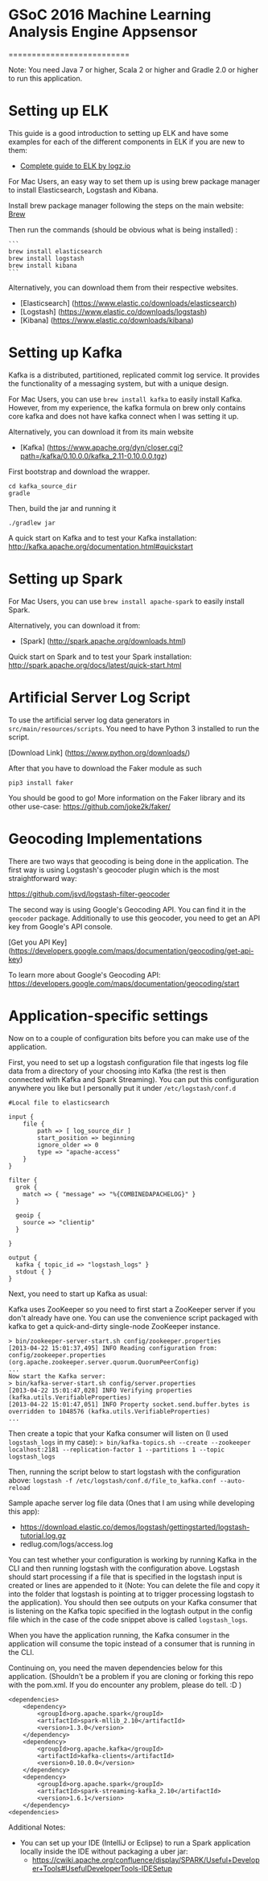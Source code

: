 # GSoC 2016 Machine Learning Analysis Engine Appsensor

==========================

Note: You need Java 7 or higher, Scala 2 or higher and Gradle 2.0 or higher to run this application.

# Setting up ELK

This guide is a good introduction to setting up ELK and have some examples for each of the different components in ELK
if you are new to them:
* [Complete guide to ELK by logz.io](http://logz.io/learn/complete-guide-elk-stack/)

For Mac Users, an easy way to set them up is using brew package manager to install Elasticsearch, Logstash and Kibana.

Install brew package manager following the steps on the main website: [Brew](http://brew.sh/)

Then run the commands (should be obvious what is being installed) :

	```
	brew install elasticsearch
	brew install logstash
	brew install kibana
	```

Alternatively, you can download them from their respective websites.
* [Elasticsearch] (https://www.elastic.co/downloads/elasticsearch)
* [Logstash] (https://www.elastic.co/downloads/logstash)
* [Kibana] (https://www.elastic.co/downloads/kibana)

# Setting up Kafka
Kafka is a distributed, partitioned, replicated commit log service. It provides the functionality of a messaging
system, but with a unique design.

For Mac Users, you can use ```brew install kafka``` to easily install Kafka. However, from my experience, the kafka formula on
brew only contains core kafka and does not have kafka connect when I was setting it up.

Alternatively, you can download it from its main website
* [Kafka] (https://www.apache.org/dyn/closer.cgi?path=/kafka/0.10.0.0/kafka_2.11-0.10.0.0.tgz)

First bootstrap and download the wrapper.

```
cd kafka_source_dir
gradle
```

Then, build the jar and running it

```./gradlew jar```

A quick start on Kafka and to test your Kafka installation:
http://kafka.apache.org/documentation.html#quickstart

# Setting up Spark

For Mac Users, you can use ```brew install apache-spark``` to easily install Spark.

Alternatively, you can download it from:
* [Spark] (http://spark.apache.org/downloads.html)

Quick start on Spark and to test your Spark installation:
http://spark.apache.org/docs/latest/quick-start.html

# Artificial Server Log Script

To use the artificial server log data generators in ```src/main/resources/scripts```. You need to have Python 3 installed to run the script.

[Download Link] (https://www.python.org/downloads/)

After that you have to download the Faker module as such

```pip3 install faker```

You should be good to go! More information on the Faker library and its other use-case: https://github.com/joke2k/faker/

# Geocoding Implementations

There are two ways that geocoding is being done in the application. The first way is using Logstash's geocoder plugin which is the most straightforward way:

https://github.com/jsvd/logstash-filter-geocoder

The second way is using Google's Geocoding API. You can find it in the ```geocoder``` package. Additionally to use this geocoder, you need to get an API key from Google's API console.

[Get you API Key] (https://developers.google.com/maps/documentation/geocoding/get-api-key)

To learn more about Google's Geocoding API: https://developers.google.com/maps/documentation/geocoding/start

# Application-specific settings

Now on to a couple of configuration bits before you can make use of the application.

First, you need to set up a logstash configuration file that ingests log file data from a directory of your choosing into Kafka (the rest is then connected with Kafka and Spark Streaming). You can put this configuration anywhere you like but I personally put it under ```/etc/logstash/conf.d```

```
#Local file to elasticsearch

input {
    file {
        path => [ log_source_dir ]
        start_position => beginning
        ignore_older => 0
        type => "apache-access"
    }
}

filter {
  grok {
    match => { "message" => "%{COMBINEDAPACHELOG}" }
  }

  geoip {
    source => "clientip"
  }

}

output {
  kafka { topic_id => "logstash_logs" }
  stdout { }
}
```

Next, you need to start up Kafka as usual:

Kafka uses ZooKeeper so you need to first start a ZooKeeper server if you don't already have one. You can use the convenience script packaged with kafka to get a quick-and-dirty single-node ZooKeeper instance.

```
> bin/zookeeper-server-start.sh config/zookeeper.properties
[2013-04-22 15:01:37,495] INFO Reading configuration from: config/zookeeper.properties (org.apache.zookeeper.server.quorum.QuorumPeerConfig)
...
Now start the Kafka server:
> bin/kafka-server-start.sh config/server.properties
[2013-04-22 15:01:47,028] INFO Verifying properties (kafka.utils.VerifiableProperties)
[2013-04-22 15:01:47,051] INFO Property socket.send.buffer.bytes is overridden to 1048576 (kafka.utils.VerifiableProperties)
...
```

Then create a topic that your Kafka consumer will listen on (I used ```logstash_logs``` in my case):
```> bin/kafka-topics.sh --create --zookeeper localhost:2181 --replication-factor 1 --partitions 1 --topic logstash_logs```

Then, running the script below to start logstash with the configuration above:
```logstash -f /etc/logstash/conf.d/file_to_kafka.conf --auto-reload```

Sample apache server log file data (Ones that I am using while developing this app):
* https://download.elastic.co/demos/logstash/gettingstarted/logstash-tutorial.log.gz
* redlug.com/logs/access.log

You can test whether your configuration is working by running Kafka in the CLI and then running logstash with the configuration above. Logstash should start processing if a file that is specified in the logstash input is created or lines are appended to it (Note: You can delete the file and copy it into the folder that logstash is pointing at to trigger processing logstash to the application). You should then see outputs on your Kafka consumer that is listening on the Kafka topic specified in the logtash output in the config file which in the case of the code snippet above is called ```logstash_logs```.

When you have the application running, the Kafka consumer in the application will consume the topic instead of a consumer that is running in the CLI.

Continuing on, you need the maven dependencies below for this application. (Shouldn't be a problem if you are cloning or forking this repo with the pom.xml. If you do encounter any problem, please do tell. :D )

```
<dependencies>
	<dependency>
	    <groupId>org.apache.spark</groupId>
	    <artifactId>spark-mllib_2.10</artifactId>
	    <version>1.3.0</version>
	</dependency>
	<dependency>
	    <groupId>org.apache.kafka</groupId>
	    <artifactId>kafka-clients</artifactId>
	    <version>0.10.0.0</version>
	</dependency>
	<dependency>
	    <groupId>org.apache.spark</groupId>
	    <artifactId>spark-streaming-kafka_2.10</artifactId>
	    <version>1.6.1</version>
	</dependency>
<dependencies>
```

Additional Notes:
- You can set up your IDE (IntelliJ or Eclipse) to run a Spark application locally inside the IDE without packaging a uber jar:
	* https://cwiki.apache.org/confluence/display/SPARK/Useful+Developer+Tools#UsefulDeveloperTools-IDESetup
